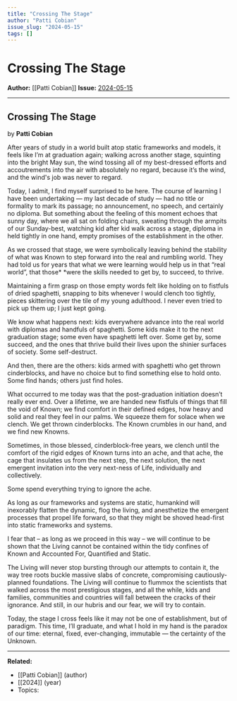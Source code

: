 ```yaml
---
title: "Crossing The Stage"
author: "Patti Cobian"
issue_slug: "2024-05-15"
tags: []
---
```


# Crossing The Stage

**Author:** [[Patti Cobian]]
**Issue:** [2024-05-15](https://plex.collectivesensecommons.org/2024-05-15/)

---

## Crossing The Stage
by **Patti Cobian**

After years of study in a world built atop static frameworks and models, it feels like I’m at graduation again; walking across another stage, squinting into the bright May sun, the wind tossing all of my best-dressed efforts and accoutrements into the air with absolutely no regard, because it’s the wind, and the wind's job was never to regard.

Today, I admit, I find myself surprised to be here. The course of learning I have been undertaking — my last decade of study — had no title or formality to mark its passage; no announcement, no speech, and certainly no diploma. But something about the feeling of this moment echoes that sunny day, where we all sat on folding chairs, sweating through the armpits of our Sunday-best, watching kid after kid walk across a stage, diploma in held tightly in one hand, empty promises of the establishment in the other.

As we crossed that stage, we were symbolically leaving behind the stability of what was Known to step forward into the real and rumbling world. They had told us for years that what we were learning would help us in that “real world”, that those* *were the skills needed to get by, to succeed, to thrive.

Maintaining a firm grasp on those empty words felt like holding on to fistfuls of dried spaghetti, snapping to bits whenever I would clench too tightly, pieces skittering over the tile of my young adulthood. I never even tried to pick up them up; I just kept going.

We know what happens next: kids everywhere advance into the real world with diplomas and handfuls of spaghetti. Some kids make it to the next graduation stage; some even have spaghetti left over. Some get by, some succeed, and the ones that thrive build their lives upon the shinier surfaces of society. Some self-destruct.

And then, there are the others: kids armed with spaghetti who get thrown cinderblocks, and have no choice but to find something else to hold onto. Some find hands; others just find holes.

What occurred to me today was that the post-graduation initiation doesn’t really ever end. Over a lifetime, we are handed new fistfuls of things that fill the void of Known; we find comfort in their defined edges, how heavy and solid and real they feel in our palms. We squeeze them for solace when we clench. We get thrown cinderblocks. The Known crumbles in our hand, and we find new Knowns.

Sometimes, in those blessed, cinderblock-free years, we clench until the comfort of the rigid edges of Known turns into an ache, and that ache, the cage that insulates us from the next step, the next solution, the next emergent invitation into the very next-ness of Life, individually and collectively.

Some spend everything trying to ignore the ache.

As long as our frameworks and systems are static, humankind will inexorably flatten the dynamic, flog the living, and anesthetize the emergent processes that propel life forward, so that they might be shoved head-first into static frameworks and systems.

I fear that – as long as we proceed in this way – we will continue to be shown that the Living cannot be contained within the tidy confines of Known and Accounted For, Quantified and Static.

The Living will never stop bursting through our attempts to contain it, the way tree roots buckle massive slabs of concrete, compromising cautiously-planned foundations. The Living will continue to flummox the scientists that walked across the most prestigious stages, and all the while, kids and families, communities and countries will fall between the cracks of their ignorance. And still, in our hubris and our fear, we will try to contain. 

Today, the stage I cross feels like it may not be one of establishment, but of paradigm. This time, I’ll graduate, and what I hold in my hand is the paradox of our time: eternal, fixed, ever-changing, immutable — the certainty of the Unknown.

---

**Related:**
- [[Patti Cobian]] (author)
- [[2024]] (year)
- Topics: 

